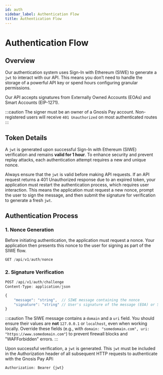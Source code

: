 ```yaml
---
id: auth
sidebar_label: Authentication Flow
title: Authentication Flow
---
```


# Authentication Flow

## Overview

Our authentication system uses Sign-In with Ethereum (SIWE) to generate a `jwt` to interact with our API.
This means you don’t need to handle the storage of a powerful API key or spend hours configuring granular permissions.

Our API accepts signatures from Externally Owned Accounts (EOAs) and Smart Accounts (EIP-1271).

:::caution
The signer must be an owner of a Gnosis Pay account. 
Non-registered users will receive `401 Unauthorized` on most authenticated routes
:::

## Token Details

A `jwt` is generated upon successful Sign-In with Ethereum (SIWE) verification and remains **valid for 1 hour**.
To enhance security and prevent replay attacks, each authentication attempt requires a new and unique nonce.

Always ensure that the `jwt` is valid before making API requests.
If an API request returns a 401 Unauthorized response due to an expired token,
your application must restart the authentication process, which requires user interaction.
This means the application must request a new nonce, prompt the user to sign the message,
and then submit the signature for verification to generate a fresh `jwt`.

## Authentication Process

### 1. Nonce Generation

Before initiating authentication, the application must request a nonce.
Your application then presents this nonce to the user for signing as part of the SIWE flow.

```jsx
GET /api/v1/auth/nonce
```

### 2. Signature Verification

```jsx
POST /api/v1/auth/challenge
Content-Type: application/json

{
    "message": "string",  // SIWE message containing the nonce
    "signature": "string" // User's signature of the message (EOA) or Smart Contract verification (EIP-1271)
}
```

:::caution
The SIWE message contains a `domain` and a `uri` field. You should ensure their values are **not** `127.0.0.1` or `localhost`, even when working locally. Override these fields (e.g., with `domain: "somedomain.com", uri: "https://www.somedomain.com"`) to prevent firewall blocks and "WAFForbidden" errors.
:::

Upon successful verification, a `jwt` is generated.
This `jwt` must be included in the Authorization header of all subsequent HTTP requests to authenticate with the Gnosis Pay API: 

   ```jsx
   Authorization: Bearer {jwt}
   ```


